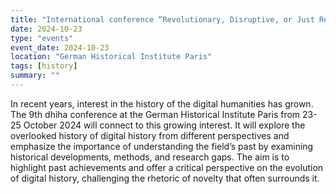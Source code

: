 ```yaml
---
title: "International conference “Revolutionary, Disruptive, or Just Repeating Itself? Tracing the History of Digital History” #dhiha9"
date: 2024-10-23
type: "events"
event_date: 2024-10-23
location: "German Historical Institute Paris"
tags: [history]
summary: ""
---
```


In recent years, interest in the history of the digital humanities has grown. The 9th dhiha conference at the German Historical Institute Paris from 23-25 October 2024 will connect to this growing interest. It will explore the overlooked history of digital history from different perspectives and emphasize the importance of understanding the field’s past by examining historical developments, methods, and research gaps. The aim is to highlight past achievements and offer a critical perspective on the evolution of digital history, challenging the rhetoric of novelty that often surrounds it.

